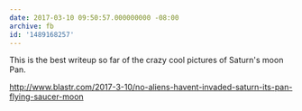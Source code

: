 ```yaml
---
date: 2017-03-10 09:50:57.000000000 -08:00
archive: fb
id: '1489168257'
---
```


This is the best writeup so far of the crazy cool pictures of Saturn's moon Pan.

http://www.blastr.com/2017-3-10/no-aliens-havent-invaded-saturn-its-pan-flying-saucer-moon
